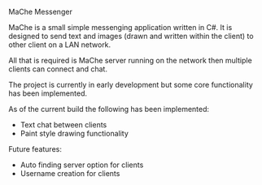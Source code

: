 MaChe Messenger

MaChe is a small simple messenging application written in C#. It is designed to send text and images (drawn and written within the client) to other client on a LAN network.

All that is required is MaChe server running on the network then multiple clients can connect and chat.

The project is currently in early development but some core functionality has been implemented.

As of the current build the following has been implemented:
- Text chat between clients 
- Paint style drawing functionality

Future features:
- Auto finding server option for clients
- Username creation for clients
